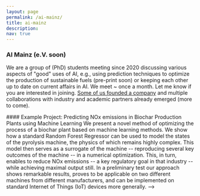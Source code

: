 ```yaml
---
layout: page
permalink: /ai-mainz/
title: ai-mainz
description:
nav: true
---
```


### AI Mainz (e.V. soon)

We are a group of (PhD) students meeting since 2020 discussing various aspects of "good" uses of AI, e.g., using prediction techniques to optimize the production of sustainable fuels (pre-print soon) or keeping each other up to date on current affairs in AI. We meet ~ once a month. Let me know if you are interested in joining. [Some of us founded a company](https://aira-holding.de/#/) and multiple collaborations with industry and academic partners already emerged (more to come).

<!-->

#### Example Project: Predicting NOx emissions in Biochar Production Plants using Machine Learning

We present a novel method of optimizing the process of a biochar plant based on machine learning methods. We show how a standard Random Forest Regressor can be used to model the states of the pyrolysis machine, the physics of which remains highly complex. This model then serves as a surrogate of the machine -- reproducing several key outcomes of the machine -- in a numerical optimization. This, in turn, enables to reduce NOx emissions -- a key regulatory goal in that industry -- while achieving maximal output still. In a preliminary test our approach shows remarkable results, proves to be applicable on two different machines from different manufacturers, and can be implemented on standard Internet of Things (IoT) devices more generally.
-->

